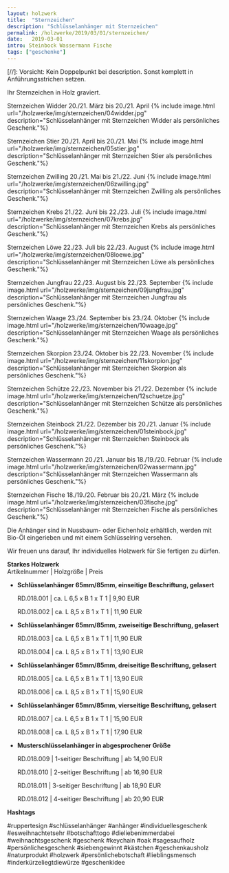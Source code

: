 ```yaml
---
layout: holzwerk
title:  "Sternzeichen"
description: "Schlüsselanhänger mit Sternzeichen"
permalink: /holzwerke/2019/03/01/sternzeichen/
date:   2019-03-01
intro: Steinbock Wassermann Fische
tags: ["geschenke"]
---
```



[//]: Vorsicht: Kein Doppelpunkt bei description. Sonst komplett in Anführungsstrichen setzen.

Ihr Sternzeichen in Holz graviert.


Sternzeichen Widder	20./21. März bis 20./21. April
{% include image.html url="/holzwerke/img/sternzeichen/04widder.jpg" description="Schlüsselanhänger mit Sternzeichen Widder als persönliches Geschenk."%}


Sternzeichen Stier	20./21. April bis 20./21. Mai
{% include image.html url="/holzwerke/img/sternzeichen/05stier.jpg" description="Schlüsselanhänger mit Sternzeichen Stier als persönliches Geschenk."%}


Sternzeichen Zwilling	20./21. Mai bis 21./22. Juni
{% include image.html url="/holzwerke/img/sternzeichen/06zwilling.jpg" description="Schlüsselanhänger mit Sternzeichen Zwilling als persönliches Geschenk."%}



Sternzeichen Krebs	21./22. Juni bis 22./23. Juli
{% include image.html url="/holzwerke/img/sternzeichen/07krebs.jpg" description="Schlüsselanhänger mit Sternzeichen Krebs als persönliches Geschenk."%}


Sternzeichen Löwe	22./23. Juli bis 22./23. August
{% include image.html url="/holzwerke/img/sternzeichen/08loewe.jpg" description="Schlüsselanhänger mit Sternzeichen Löwe als persönliches Geschenk."%}


Sternzeichen Jungfrau	22./23. August bis 22./23. September
{% include image.html url="/holzwerke/img/sternzeichen/09jungfrau.jpg" description="Schlüsselanhänger mit Sternzeichen Jungfrau als persönliches Geschenk."%}


Sternzeichen Waage	23./24. September bis 23./24. Oktober
{% include image.html url="/holzwerke/img/sternzeichen/10waage.jpg" description="Schlüsselanhänger mit Sternzeichen Waage als persönliches Geschenk."%}


Sternzeichen Skorpion	23./24. Oktober bis 22./23. November
{% include image.html url="/holzwerke/img/sternzeichen/11skorpion.jpg" description="Schlüsselanhänger mit Sternzeichen Skorpion als persönliches Geschenk."%}


Sternzeichen Schütze	22./23. November bis 21./22. Dezember
{% include image.html url="/holzwerke/img/sternzeichen/12schuetze.jpg" description="Schlüsselanhänger mit Sternzeichen Schütze als persönliches Geschenk."%}


Sternzeichen Steinbock	21./22. Dezember bis 20./21. Januar
{% include image.html url="/holzwerke/img/sternzeichen/01steinbock.jpg" description="Schlüsselanhänger mit Sternzeichen Steinbock als persönliches Geschenk."%}


Sternzeichen Wassermann	20./21. Januar bis 18./19./20. Februar
{% include image.html url="/holzwerke/img/sternzeichen/02wassermann.jpg" description="Schlüsselanhänger mit Sternzeichen Wassermann als persönliches Geschenk."%}


Sternzeichen Fische	18./19./20. Februar bis 20./21. März
{% include image.html url="/holzwerke/img/sternzeichen/03fische.jpg" description="Schlüsselanhänger mit Sternzeichen Fische als persönliches Geschenk."%}




Die Anhänger sind in Nussbaum- oder Eichenholz erhältlich, werden mit Bio-Öl eingerieben und mit einem Schlüsselring versehen.

Wir freuen uns darauf, Ihr individuelles Holzwerk für Sie fertigen zu dürfen.

**Starkes Holzwerk**   
Artikelnummer \|  Holzgröße \| Preis

* **Schlüsselanhänger 65mm/85mm, einseitige Beschriftung, gelasert**

	RD.018.001  \| 	ca. L 6,5 x B 1 x T 1  \| 9,90 EUR
	
	RD.018.002  \| 	ca. L 8,5 x B 1 x T 1  \| 11,90 EUR

* **Schlüsselanhänger 65mm/85mm, zweiseitige Beschriftung, gelasert**

	RD.018.003  \| 	ca. L 6,5 x B 1 x T 1  \| 11,90 EUR
	
	RD.018.004  \| 	ca. L 8,5 x B 1 x T 1  \| 13,90 EUR

* **Schlüsselanhänger 65mm/85mm, dreiseitige Beschriftung, gelasert**

	RD.018.005  \| 	ca. L 6,5 x B 1 x T 1  \| 13,90 EUR
	
	RD.018.006  \| 	ca. L 8,5 x B 1 x T 1  \| 15,90 EUR
	
* **Schlüsselanhänger 65mm/85mm, vierseitige Beschriftung, gelasert**     

	RD.018.007  \| 	ca. L 6,5 x B 1 x T 1  \| 15,90 EUR
	
	RD.018.008  \| 	ca. L 8,5 x B 1 x T 1  \| 17,90 EUR
	
	
* **Musterschlüsselanhänger in abgesprochener Größe**     

	RD.018.009  \| 	1-seitiger Beschriftung \| ab 14,90 EUR
	
	RD.018.010  \| 	2-seitiger Beschriftung \| ab 16,90 EUR
	
	RD.018.011  \| 	3-seitiger Beschriftung \| ab 18,90 EUR
	
	RD.018.012  \| 	4-seitiger Beschriftung \| ab 20,90 EUR



**Hashtags**

#ruppertesign
#schlüsselanhänger
#anhänger
#individuellesgeschenk
#esweihnachtetsehr
#botschafttogo
#dieliebenimmerdabei
#weihnachtsgeschenk
#geschenk
#keychain
#oak
#sagesaufholz
#persönlichesgeschenk
#siebengewinnt
#kästchen
#geschenkausholz
#naturprodukt
#holzwerk
#persönlichebotschaft
#lieblingsmensch
#inderkürzeliegtdiewürze
#geschenkidee

